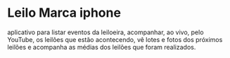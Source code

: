# Leilo Marca iphone
aplicativo para listar eventos da leiloeira, acompanhar, ao vivo, pelo YouTube, os leilões que estão acontecendo, vê lotes e fotos dos próximos leilões e acompanha as médias dos leilões que foram realizados.
